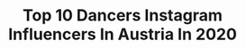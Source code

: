 ---
title: Top 10 Dancers Instagram Influencers In Austria In 2020
description: Identify the most popular Instagram accounts on inBeat.
platform: Instagram
profiles:
  - username: "glasinova"
    fullname: >-
      Katharina Glas
    location: "Austria"
    followers: 14576
    engagement: 1180
    commentsToLikes: 0.015560
    avatar: "https://scontent-lht6-1.cdninstagram.com/v/t51.2885-19/s320x320/12935125_585967094896229_304459836_a.jpg?_nc_ht=scontent-lht6-1.cdninstagram.com&_nc_ohc=F9-EGYViRAwAX_i8TB-&oh=c4638b7402352c1e0ef8521d7bdf6faa&oe=5EBCD0A7"
    verified: false
    hashtags: "#ilovesewing, #couplegoals, #refashion, #whomademyclothes"
  - username: "aslalex"
    fullname: >-
      Alex Asl
    location: "Austria"
    followers: 2239
    engagement: 2022
    commentsToLikes: 0.052819
    avatar: "https://scontent-lht6-1.cdninstagram.com/v/t51.2885-19/s320x320/75430282_2430185163746513_4162397778879709184_n.jpg?_nc_ht=scontent-lht6-1.cdninstagram.com&_nc_ohc=dMtk8KYg4s4AX-zv7_p&oh=1001abf28a577340e9b8642f7d62f327&oe=5EB5772A"
    verified: false
    hashtags: "#shuffle, #good, #feelinit, #shapes"
  - username: "cherevychko_denys"
    fullname: >-
      CHEREVYCHKO DENYS
    location: "Austria"
    followers: 25122
    engagement: 1105
    commentsToLikes: 0.012267
    avatar: "https://scontent-ams4-1.cdninstagram.com/v/t51.2885-19/s320x320/14547623_401299063534838_6931892819913080832_a.jpg?_nc_ht=scontent-ams4-1.cdninstagram.com&_nc_ohc=t71_VYmuFgkAX8BoIQN&oh=690482e83f8c3b6bd8ce053da3abaae1&oe=5EB4D357"
    verified: false
    hashtags: "#dancevideos, #universaldance, #dancersandballet, #dancevideo"
  - username: "konovalovaliudmila"
    fullname: >-
      Liudmila Konovalova
    location: "Austria"
    followers: 40789
    engagement: 390
    commentsToLikes: 0.013369
    avatar: "https://scontent-bos3-1.cdninstagram.com/v/t51.2885-19/10326434_697650516966724_89261232_a.jpg?_nc_ht=scontent-bos3-1.cdninstagram.com&_nc_ohc=gy0TPn13fKEAX-fWymV&oh=aa6de10622d03672e7e20d1ad2979b70&oe=5EAE4238"
    verified: false
    hashtags: "#irinaromanova, #pasdedeux, #flexible, #pointe"
  - username: "christinazauner_"
    fullname: >-
      Christina Zauner
    location: "Austria"
    followers: 6406
    engagement: 646
    commentsToLikes: 0.032879
    avatar: "https://scontent-amt2-1.cdninstagram.com/v/t51.2885-19/s320x320/84327041_210884876759088_121798005429895168_n.jpg?_nc_ht=scontent-amt2-1.cdninstagram.com&_nc_ohc=5zdJQAPPI54AX9Oli-8&oh=dfd214a2572864d906e917886234d439&oe=5E867DE3"
    verified: false
    hashtags: "#circusaroundtheworld, #learningnewthing, #barcelona, #staythefuckhome"
  - username: "anamariastojimenov"
    fullname: >-
      aна-марија Salsation
    location: "Austria"
    followers: 5348
    engagement: 1606
    commentsToLikes: 0.054286
    avatar: "https://scontent-ams4-1.cdninstagram.com/v/t51.2885-19/s320x320/91849157_1137524806602382_5227035088255975424_n.jpg?_nc_ht=scontent-ams4-1.cdninstagram.com&_nc_ohc=MP8Yh2RIDGsAX_bNyoe&oh=fd6a4ff27b069090170167f1077b677d&oe=5EB945DC"
    verified: false
    hashtags: "#goodtimes, #style, #kyilejenner, #couplegoals"
  - username: "mr.wjohn_"
    fullname: >-
      Fabian Wimberger - FW Fotos
    location: "Austria"
    followers: 25042
    engagement: 1226
    commentsToLikes: 0.024943
    avatar: "https://scontent-ams4-1.cdninstagram.com/v/t51.2885-19/s320x320/36902493_649949695367175_3760088999717240832_n.jpg?_nc_ht=scontent-ams4-1.cdninstagram.com&_nc_ohc=YsVo2ZZLgjsAX-kQbqC&oh=ad9b1ee0043dac8fab815e3d8b8d5d75&oe=5EBB2AF8"
    verified: false
    hashtags: "#linzcity, #linzertattooatelier, #wels, #makeup"
  - username: "daisy.seilern"
    fullname: >-
      Daisy Seilern Photography
    location: "Austria"
    followers: 16281
    engagement: 202
    commentsToLikes: 0.078538
    avatar: "https://scontent-ams4-1.cdninstagram.com/v/t51.2885-19/s320x320/19984827_1603316363025534_3804233476744413184_n.jpg?_nc_ht=scontent-ams4-1.cdninstagram.com&_nc_ohc=KrvDGH4pPrMAX8u-G7P&oh=f9557ee9bfdc4cfbbe06cba08cd10a58&oe=5EB82FAE"
    verified: false
    hashtags: "#bunnyoftheday, #napcpxoxo, #candidchildhood, #thecreatart"
  - username: "salobassjosie"
    fullname: >-
      Luise Salome Josephine
    location: "Austria"
    followers: 5950
    engagement: 1200
    commentsToLikes: 0.029688
    avatar: "https://scontent-nrt1-1.cdninstagram.com/v/t51.2885-19/s320x320/88220495_129107941870026_4910556566169583616_n.jpg?_nc_ht=scontent-nrt1-1.cdninstagram.com&_nc_ohc=9U1uB1IneOwAX_jEAGS&oh=b09916824746e28c0815d62e16c94337&oe=5E9F97A8"
    verified: false
    hashtags: "#femalemusician, #hughesandkettner, #vroom, #cover"
  - username: "bineetkaurr"
    fullname: >-
      Bineet Kaur
    location: "Austria"
    followers: 5121
    engagement: 1073
    commentsToLikes: 0.014870
    avatar: "https://scontent-ams4-1.cdninstagram.com/v/t51.2885-19/s320x320/52043290_2139793889402144_2826406888168488960_n.jpg?_nc_ht=scontent-ams4-1.cdninstagram.com&_nc_ohc=Vrk1S3pjuvUAX8Vmcox&oh=62a6a0a8073b44a777b5f51bfd00b963&oe=5EBB9117"
    verified: false
    hashtags: "#trybe, #trybedancestudio, #bollywoodworkshop, #berlindance"
---